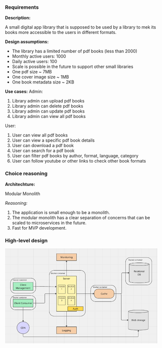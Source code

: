 ### Requirements

**Description:**

A small digital app library that is supposed to be used by a library to mek its books more accessible to the users in different formats.

**Design assumptions:**

- The library has a limited number of pdf books (less than 2000)
- Monthly active users: 1000
- Daily active users: 100
- Scale is possible in the future to support other small libraries
- One pdf size ~ 7MB
- One cover image size ~ 1MB
- One book metadata size ~ 2KB

**Use cases:**
Admin:

1. Library admin can upload pdf books
2. Library admin can delete pdf books
3. Library admin can update pdf books
4. Library admin can view all pdf books

User:

1. User can view all pdf books
2. User can view a specific pdf book details
3. User can download a pdf book
4. User can search for a pdf book
5. User can filter pdf books by author, format, language, category
6. User can follow youtube or other links to check other book formats

### Choice reasoning

**Architechture:**

Modular Monolith

_Reasoning:_

1. The application is small enough to be a monolith.
2. The modular monolith has a clear separation of concerns that can be scaled to microservices in the future.
3. Fast for MVP development.

### High-level design

![alt text](./img/high-level-design.png)
